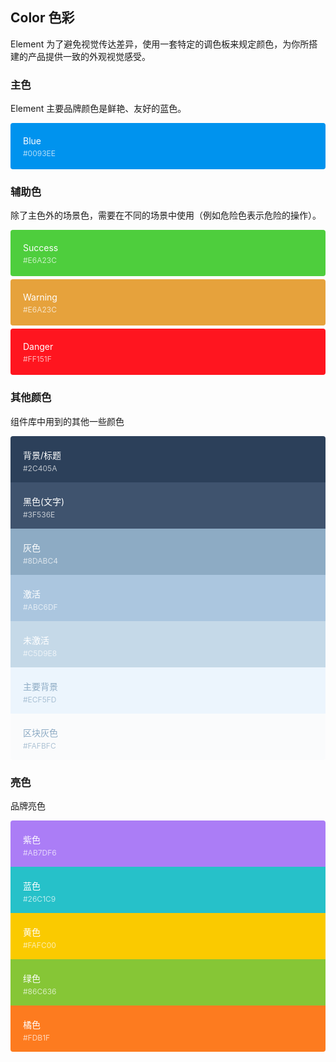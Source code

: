<style>
  .demo-color-box {
    border-radius: 4px;
    padding: 20px;
    margin: 5px 0;
    height: 74px;
    box-sizing: border-box;
    color: #fff;
    font-size: 14px;

    & .value {
      font-size: 12px;
      opacity: 0.69;
      line-height: 24px;
    }
  }
  .demo-color-box-group {
    
    .demo-color-box {
      border-radius: 0;
      margin: 0;
    }
    .demo-color-box:first-child {
      border-radius: 4px 4px 0 0;
    }
    .demo-color-box:last-child {
      border-radius: 0 0 4px 4px;
    }
  }
  .bg-blue {
    background-color: #0093EE;
  }

  .bg-success {
    background-color: #4ECE3D;
  }
  .bg-warning {
    background-color: #E6A23C;
  }
  .bg-danger {
    background-color: #FF151F;
  }
  .bg-info {
    background-color: #909399;
  }

  .bg-text-primary {
    background-color: #2c405a;
  }
  .bg-text-black {
    background-color: #3f536e;
  }
  .bg-text-gray {
    background-color: #8dabc4;
  }
  .bg-text-active {
    background-color: #abc6df;
  }

  .bg-text-disable {
    background-color: #c5d9e8 ;
  }

   .bg-base {
    background-color: #ecf5fd ;
    color:#8dabc4;
  }

   .bg-part {
    background-color: #FAFBFC ;
     color:#8dabc4;
  }

  .bg-text-purple{
    background-color: #ab7df6 ;
  }

  .bg-text-blue{
    background-color: #26c1c9 ;
  }

  .bg-text-yellow{
    background-color:#FACA00 ;
  }

  .bg-text-green{
    background-color: #86c636 ;
  }

  .bg-text-orange{
    background-color: #fd7b1f ;
  }


  [class*=" bg-border-"] {
    color: #303133;
  }
</style>

## Color 色彩

Element 为了避免视觉传达差异，使用一套特定的调色板来规定颜色，为你所搭建的产品提供一致的外观视觉感受。

### 主色

Element 主要品牌颜色是鲜艳、友好的蓝色。

<el-row :gutter="12">
  <el-col :span="6" :xs="{span: 12}">
    <div class="demo-color-box bg-blue">Blue<div class="value"> #0093EE</div></div>
  </el-col>
</el-row>

### 辅助色

除了主色外的场景色，需要在不同的场景中使用（例如危险色表示危险的操作）。

<el-row :gutter="12">
  <el-col :span="6" :xs="{span: 12}">
    <div class="demo-color-box bg-success">Success<div class="value">#E6A23C</div></div>
  </el-col>
  <el-col :span="6" :xs="{span: 12}">
    <div class="demo-color-box bg-warning">Warning<div class="value">#E6A23C</div></div>
  </el-col>
  <el-col :span="6" :xs="{span: 12}">
    <div class="demo-color-box bg-danger">Danger<div class="value">#FF151F </div></div>
  </el-col>
</el-row>

### 其他颜色

组件库中用到的其他一些颜色

<el-row :gutter="12">
  <el-col :span="6" :xs="{span: 12}">
    <div class="demo-color-box-group">
      <div class="demo-color-box bg-text-primary">背景/标题<div class="value">#2C405A</div></div>
      <div class="demo-color-box bg-text-black">黑色(文字)<div class="value">#3F536E</div></div>
      <div class="demo-color-box bg-text-gray">灰色<div class="value">#8DABC4</div></div>
      <div class="demo-color-box bg-text-active ">激活<div class="value">#ABC6DF</div></div>
      <div class="demo-color-box bg-text-disable">未激活<div class="value">#C5D9E8</div></div>
      <div class="demo-color-box bg-base">主要背景<div class="value">#ECF5FD   </div></div>
      <div class="demo-color-box bg-part">区块灰色<div class="value">#FAFBFC</div></div>
    </div>
  </el-col>
</el-row>


### 亮色

品牌亮色

<el-row :gutter="12">
  <el-col :span="6" :xs="{span: 12}">
    <div class="demo-color-box-group">
      <div class="demo-color-box bg-text-purple">紫色<div class="value">#AB7DF6</div></div>
      <div class="demo-color-box bg-text-blue">蓝色<div class="value">#26C1C9</div></div>
      <div class="demo-color-box bg-text-yellow">黄色<div class="value">#FAFC00</div></div>
      <div class="demo-color-box bg-text-green ">绿色<div class="value">#86C636</div></div>
      <div class="demo-color-box bg-text-orange">橘色<div class="value">#FDB1F</div></div>
    </div>
  </el-col>
</el-row>

